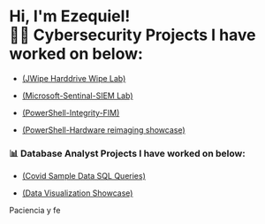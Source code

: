 <h1>Hi, I'm Ezequiel! <br/><a 

<h2>👨‍💻 Cybersecurity Projects I have worked on below:</h2>



  - [(JWipe Harddrive Wipe Lab)](https://github.com/Applepancakes/JWipe-Disk-Sanitization)

  - [(Microsoft-Sentinal-SIEM Lab)](https://github.com/Applepancakes/Microsoft-Sentinal-SIEM/blob/main/README.md)

  - [(PowerShell-Integrity-FIM)](https://github.com/Applepancakes/PowerShell-Integrity-FIM)

  - [(PowerShell-Hardware reimaging showcase)](https://github.com/Applepancakes/PS-Showcase/tree/main)



<h3>📊 Database Analyst Projects I have worked on below:</h3>

  - [(Covid Sample Data SQL Queries)](https://github.com/Applepancakes/SQL-Server-Queries-Covid-Sample-Data-)

  - [(Data Visualization Showcase)](https://github.com/Applepancakes/DataVisualizations)


 Paciencia y fe


<!--


Here are some ideas to get you started:

- 🔭 I’m currently working on ...
- 🌱 I’m currently learning ...
- 👯 I’m looking to collaborate on ...
- 🤔 I’m looking for help with ...
- 💬 Ask me about ...
- 📫 How to reach me: ...
- 😄 Pronouns: ...
- ⚡ Fun fact: ...
-->
